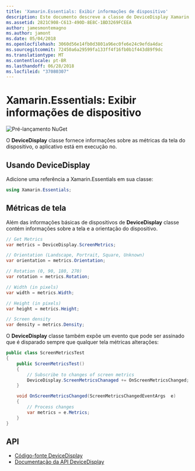 ```yaml
---
title: 'Xamarin.Essentials: Exibir informações de dispositivo'
description: Este documento descreve a classe de DeviceDisplay Xamarin.Essentials, que fornece métricas de tela do dispositivo no qual o aplicativo está sendo executado.
ms.assetid: 2821C908-C613-490D-8E8C-1BD3269FCEEA
author: jamesmontemagno
ms.author: jamont
ms.date: 05/04/2018
ms.openlocfilehash: 3060d56e14fb0d3801a96ec0fe6e24c9efda4dac
ms.sourcegitcommit: 72450a6a29599fa133ff4f16fb0b1f443d89f9dc
ms.translationtype: MT
ms.contentlocale: pt-BR
ms.lasthandoff: 06/28/2018
ms.locfileid: "37080307"
---
```

# <a name="xamarinessentials-device-display-information"></a>Xamarin.Essentials: Exibir informações de dispositivo

![Pré-lançamento NuGet](~/media/shared/pre-release.png)

O **DeviceDisplay** classe fornece informações sobre as métricas da tela do dispositivo, o aplicativo está em execução no.

## <a name="using-devicedisplay"></a>Usando DeviceDisplay

Adicione uma referência a Xamarin.Essentials em sua classe:

```csharp
using Xamarin.Essentials;
```

## <a name="screen-metrics"></a>Métricas de tela

Além das informações básicas de dispositivos de **DeviceDisplay** classe contém informações sobre a tela e a orientação do dispositivo.

```csharp
// Get Metrics
var metrics = DeviceDisplay.ScreenMetrics;

// Orientation (Landscape, Portrait, Square, Unknown)
var orientation = metrics.Orientation;

// Rotation (0, 90, 180, 270)
var rotation = metrics.Rotation;

// Width (in pixels)
var width = metrics.Width;

// Height (in pixels)
var height = metrics.Height;

// Screen density
var density = metrics.Density;
```

O **DeviceDisplay** classe também expõe um evento que pode ser assinado que é disparado sempre que qualquer tela métricas alterações:

```csharp
public class ScreenMetricsTest
{
    public ScreenMetricsTest()
    {
        // Subscribe to changes of screen metrics
        DeviceDisplay.ScreenMetricsChanaged += OnScreenMetricsChanged;
    }

    void OnScreenMetricsChanged(ScreenMetricsChangedEventArgs  e)
    {
        // Process changes
        var metrics = e.Metrics;
    }
}
```

## <a name="api"></a>API

- [Código-fonte DeviceDisplay](https://github.com/xamarin/Essentials/tree/master/Xamarin.Essentials/DeviceDisplay)
- [Documentação da API DeviceDisplay](xref:Xamarin.Essentials.DeviceDisplay)

